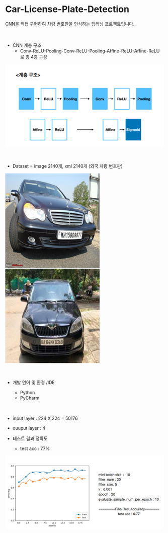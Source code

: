 # Car-License-Plate-Detection
CNN을 직접 구현하여 차량 번호판을 인식하는 딥러닝 프로젝트입니다.
<br/><br/><br/>


* CNN 계층 구조
  * Conv-ReLU-Pooling-Conv-ReLU-Pooling-Affine-ReLU-Affine-ReLU 로 총 4층 구성

<img src="./images/cnn구조.png" />
<br/><br/><br/>


* Dataset = image 2140개, xml 2140개 (외국 차량 번호판)

<img src="./images/N187.jpeg" width="300" height="300"/> <img src="./images/KA11.jpg" width="300" height="300"/>
<br/><br/><br/>


* 개발 언어 및 환경 /IDE
  * Python
  * PyCharm
<br/><br/><br/>


* input layer : 224 X 224 = 50176
* ouuput layer : 4
* 테스트 결과 정확도
  * test acc : 77%

<img src="./images/test_acc.png" />
